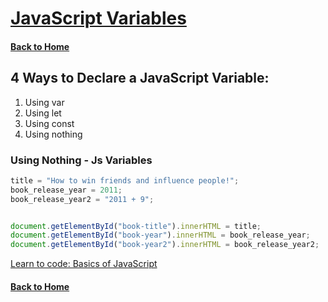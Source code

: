 # [JavaScript Variables](./js_3_variables.html)


#### [Back to Home](https://sagarkalyan1.github.io/javascript-tutorial/)




## 4 Ways to Declare a JavaScript Variable:
1. Using var
2. Using let
3. Using const
4. Using nothing


### Using Nothing - Js Variables
```js
title = "How to win friends and influence people!";
book_release_year = 2011;
book_release_year2 = "2011 + 9";


document.getElementById("book-title").innerHTML = title;
document.getElementById("book-year").innerHTML = book_release_year;
document.getElementById("book-year2").innerHTML = book_release_year2;
```

[Learn to code: Basics of JavaScript](https://solvprog.com)



#### [Back to Home](https://sagarkalyan1.github.io/javascript-tutorial/)
